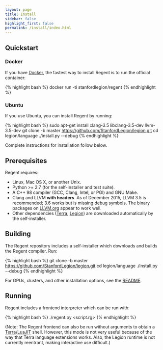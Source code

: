 ```yaml
---
layout: page
title: Install
sidebar: false
highlight_first: false
permalink: /install/index.html
---
```


## Quickstart

### Docker

If you have [Docker](https://www.docker.com/), the fastest way to
install Regent is to run the official container:

{% highlight bash %}
docker run -ti stanfordlegion/regent
{% endhighlight %}

### Ubuntu

If you use Ubuntu, you can install Regent by running:

{% highlight bash %}
sudo apt-get install clang-3.5 libclang-3.5-dev llvm-3.5-dev
git clone -b master https://github.com/StanfordLegion/legion.git
cd legion/language
./install.py --debug
{% endhighlight %}

Complete instructions for installation follow below.

## Prerequisites

Regent requires:

  * Linux, Mac OS X, or another Unix.
  * Python >= 2.7 (for the self-installer and test suite).
  * A C++ 98 compiler (GCC, Clang, Intel, or PGI) and GNU Make.
  * Clang and LLVM **with headers**. As of December 2015, LLVM 3.5 is
    recommended; 3.6 works but is missing debug symbols. The binary
    packages on
    [LLVM.org](http://llvm.org/releases/download.html#3.5.2) appear to
    work well.
  * Other dependencies ([Terra](http://terralang.org/),
    [Legion](http://legion.stanford.edu/)) are downloaded
    automatically by the self-installer.

## Building

The Regent repository includes a self-installer which downloads and
builds the Regent compiler. Run:

{% highlight bash %}
git clone -b master https://github.com/StanfordLegion/legion.git
cd legion/language
./install.py --debug
{% endhighlight %}

For GPUs, clusters, and other installation options, see the
[README](https://github.com/StanfordLegion/legion/blob/master/language/README.md).

## Running

Regent includes a frontend interpreter which can be run with:

{% highlight bash %}
./regent.py <script.rg>
{% endhighlight %}

(Note: The Regent frontend can also be run without arguments to obtain
a [Terra](http://terralang.org)/[LuaJIT](http://luajit.org/)
shell. However, this mode is not very useful because of the way that
Terra language extensions works. Also, the Legion runtime is not
currently reentrant, making interactive use difficult.)
